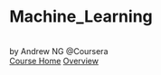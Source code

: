 # Machine_Learning
<br>  by Andrew NG @Coursera <br/>
[Course Home](http://www.coursera.org/learn/machine-learning/home/welcome)
[Overview](http://app.yinxiang.com/shard/s22/res/44c7f058-707c-43fb-8cea-d09e04103689/IMG_0698.JPG)
